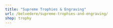 ```yaml
---
title: "Supreme Trophies & Engraving"
url: /belvedere/supreme-trophies-and-engraving/
shop: trophy
---
```

